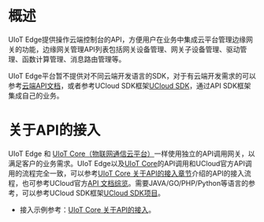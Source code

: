 # 概述

UIoT Edge提供操作云端控制台的API，方便用户在业务中集成云平台管理边缘网关的功能，边缘网关管理API列表包括网关设备管理、网关子设备管理、驱动管理、函数计算管理、消息路由管理等。

UIoT Edge平台暂不提供对不同云端开发语言的SDK，对于有云端开发需求的可以参考[云端API文档]()，或者参考UCloud SDK框架[UCloud SDK](https://github.com/ucloud?utf8=%E2%9C%93&q=SDK&type=&language=)，通过API SDK框架集成自己的业务。

# 关于API的接入

UIoT Edge 和 [UIoT Core（物联网通信云平台）]()一样使用独立的API调用网关，以满足客户的业务需求。UIoT Edge以及[UIoT Core]()的API调用和UCloud官方API调用的流程完全一致，可以参考[UIoT Core 关于API的接入章节]()介绍的API的接入流程，也可参考UCloud官方[API 文档综览](https://docs.ucloud.cn/api/summary/overview)。需要JAVA/GO/PHP/Python等语言的参考，可以参考UCloud SDK框架[UCloud SDK项目](https://github.com/ucloud?utf8=✓&q=SDK&type=&language=)。

- 接入示例参考：[UIoT Core 关于API的接入]()。